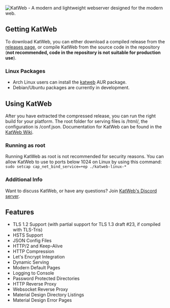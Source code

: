 <img src="https://kittyhacker101.tk/KatWeb.png" alt="KatWeb - A modern and lightweight webserver designed for the modern web."></img> 

## Getting KatWeb
To download KatWeb, you can either download a compiled release from the [releases page](https://github.com/kittyhacker101/KatWeb/releases), or compile KatWeb from the source code in the repository (**not recommended, code in the repository is not suitable for production use**).

### Linux Packages
- Arch Linux users can install the [katweb](https://aur.archlinux.org/packages/katweb/) AUR package.
- Debian/Ubuntu packages are currently in development.

## Using KatWeb
After you have extracted the compressed release, you can run the right build for your platform.
The root folder for serving files is /html/, the configuration is /conf.json.
Documentation for KatWeb can be found in the [KatWeb Wiki](https://github.com/kittyhacker101/KatWeb/wiki).

### Running as root
Running KatWeb as root is not recommended for security reasons. You can allow KatWeb to use to ports below 1024 on Linux by using this command: `sudo setcap cap_net_bind_service=+ep ./katweb-linux-*`

### Additional Info
Want to discuss KatWeb, or have any questions? Join [KatWeb's Discord server](https://discord.gg/Wy2kHBg).

## Features
- TLS 1.2 Support (with partial support for TLS 1.3 draft #23, if compiled with TLS-Tris)
- HSTS Support
- JSON Config Files
- HTTP/2 and Keep-Alive
- HTTP Compression
- Let's Encrypt Integration
- Dynamic Serving
- Modern Default Pages
- Logging to Console
- Password Protected Directories
- HTTP Reverse Proxy
- Websocket Reverse Proxy
- Material Design Directory Listings
- Material Design Error Pages
